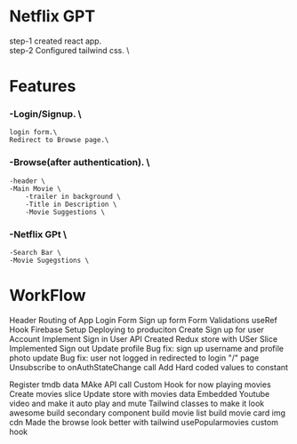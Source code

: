 # Netflix GPT
step-1 created react app.\
step-2 Configured tailwind css. \

# Features
### -Login/Signup. \
    login form.\
    Redirect to Browse page.\
### -Browse(after authentication). \
    -header \
    -Main Movie \
        -trailer in background \
        -Title in Description \
        -Movie Suggestions \
### -Netflix GPt \
    -Search Bar \
    -Movie Sugegstions \


# WorkFlow
Header
Routing of App
Login Form
Sign up form
Form Validations
useRef Hook
Firebase Setup
Deploying to produciton
Create Sign up for user Account
Implement Sign in User API
Created Redux store with USer Slice
Implemented Sign out
Update profile
Bug fix: sign up username and profile photo update
Bug fix: user not logged in redirected to login "/" page
Unsubscribe to onAuthStateChange call
Add Hard coded values to constant
 
Register tmdb data
MAke API call
Custom Hook for now playing movies
Create movies slice
Update store with  movies data
Embedded Youtube video and make it auto play and mute
Tailwind classes to make it look awesome
build secondary component
build movie list
build movie card
img cdn
Made the browse look better with tailwind
usePopularmovies custom hook
